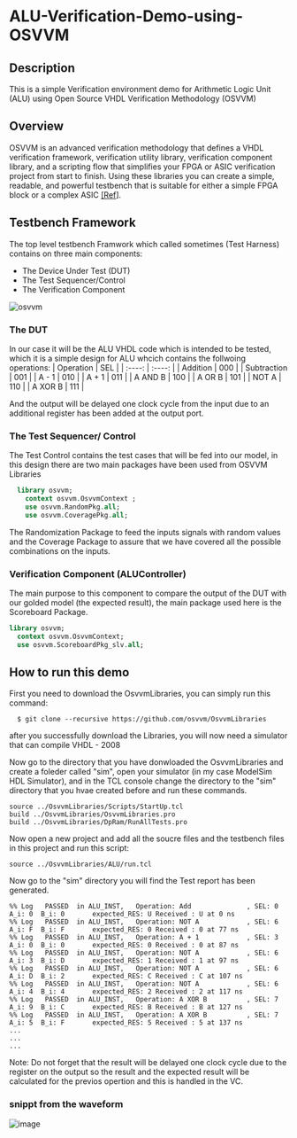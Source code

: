 # ALU-Verification-Demo-using-OSVVM
## Description
This is a simple Verification environment demo for Arithmetic Logic Unit (ALU) using Open Source VHDL Verification Methodology (OSVVM)

## Overview
OSVVM is an advanced verification methodology that defines a VHDL verification framework, verification utility library, verification component library, and a scripting flow that simplifies your FPGA or ASIC verification project from start to finish. Using these libraries you can create a simple, readable, and powerful testbench that is suitable for either a simple FPGA block or a complex ASIC [\[Ref](https://github.com/OSVVM)\].

## Testbench Framework
The top level testbench Framwork which called sometimes (Test Harness) contains on three main components:

<ul>
  <li>The Device Under Test (DUT)</li>
  <li>The Test Sequencer/Control</li>
  <li>The Verification Component</li>
</ul>

![osvvm](https://user-images.githubusercontent.com/64384499/173165342-ed95767b-fb15-4f03-8588-377fcef109c0.png)

### The DUT
In our case it will be the ALU VHDL code which is intended to be tested, which it is a simple design for ALU whcich contains the follwoing operations:
| Operation   | SEL         |
| :----:      | :----:      |
| Addition    | 000         |
| Subtraction | 001         |
| A - 1       | 010         |
| A + 1       | 011         |
| A AND B     | 100         |
| A OR  B     | 101         |
| NOT A       | 110         |
| A XOR B     | 111         |

And the output will be delayed one clock cycle from the input due to an additional register has been added at the output port.

### The Test Sequencer/ Control
The Test Control contains the test cases that will be fed into our model, in this design there are two main packages have been used from OSVVM Libraries
```vhdl
  library osvvm;
    context osvvm.OsvvmContext ;
    use osvvm.RandomPkg.all;
    use osvvm.CoveragePkg.all;
```
The Randomization Package to feed the inputs signals with random values and the Coverage Package to assure that we have covered all the possible combinations on the inputs.

### Verification Component (ALUController)
The main purpose to this component to compare the output of the DUT with our golded model (the expected result), the main package used here is the Scoreboard Package.
```vhdl
library osvvm;
  context osvvm.OsvvmContext;
  use osvvm.ScoreboardPkg_slv.all;
```
## How to run this demo
First you need to download the OsvvmLibraries, you can simply run this command:
```
  $ git clone --recursive https://github.com/osvvm/OsvvmLibraries
```
after you successfully download the Libraries, you will now need a simulator that can compile VHDL - 2008

Now go to the directory that you have donwloaded the OsvvmLibraries and create a foleder called "sim", open your simulator (in my case ModelSim HDL Simulator), and in the TCL console change the directory to the "sim" directory that you hvae created before and run these commands.
```
source ../OsvvmLibraries/Scripts/StartUp.tcl
build ../OsvvmLibraries/OsvvmLibraries.pro
build ../OsvvmLibraries/DpRam/RunAllTests.pro
```

Now open a new project and add all the soucre files and the testbench files in this project and run this script:
```
source ../OsvvmLibraries/ALU/run.tcl
```

Now go to the "sim" directory you will find the Test report has been generated.
```
%% Log   PASSED  in ALU_INST,   Operation: Add              , SEL: 0  A_i: 0  B_i: 0       expected_RES: U Received : U at 0 ns
%% Log   PASSED  in ALU_INST,   Operation: NOT A            , SEL: 6  A_i: F  B_i: F       expected_RES: 0 Received : 0 at 77 ns
%% Log   PASSED  in ALU_INST,   Operation: A + 1            , SEL: 3  A_i: 0  B_i: 0       expected_RES: 0 Received : 0 at 87 ns
%% Log   PASSED  in ALU_INST,   Operation: NOT A            , SEL: 6  A_i: 3  B_i: D       expected_RES: 1 Received : 1 at 97 ns
%% Log   PASSED  in ALU_INST,   Operation: NOT A            , SEL: 6  A_i: D  B_i: 2       expected_RES: C Received : C at 107 ns
%% Log   PASSED  in ALU_INST,   Operation: NOT A            , SEL: 6  A_i: 4  B_i: 4       expected_RES: 2 Received : 2 at 117 ns
%% Log   PASSED  in ALU_INST,   Operation: A XOR B          , SEL: 7  A_i: 9  B_i: C       expected_RES: B Received : B at 127 ns
%% Log   PASSED  in ALU_INST,   Operation: A XOR B          , SEL: 7  A_i: 5  B_i: F       expected_RES: 5 Received : 5 at 137 ns
...
...
...
```
Note: Do not forget that the result will be delayed one clock cycle due to the register on the output so the result and the expected result will be calculated for the previos opertion and this is handled in the VC. 

### snippt from the waveform 
![image](https://user-images.githubusercontent.com/64384499/173166701-ddf15ad2-4d71-441e-b75d-1234b9af09f5.png)
